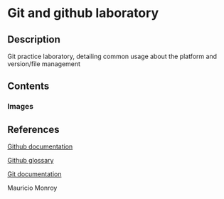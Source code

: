 # Git and github laboratory
<h2>Description </h2>
Git practice laboratory, detailing common usage about the platform and version/file management

<h2>Contents </h2>
<h3>Images</h3>




<h2>References </h2>

[Github documentation](https://docs.github.com/en)

[Github glossary](https://docs.github.com/en/get-started/learning-about-github/github-glossary)

[Git documentation](https://git-scm.com/doc)

Mauricio Monroy
